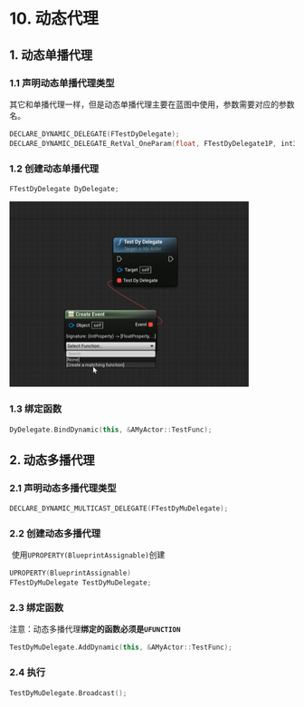# 10. 动态代理

## 1. 动态单播代理

### 1.1 声明动态单播代理类型

​	其它和单播代理一样，但是动态单播代理主要在蓝图中使用，参数需要对应的参数名。

```C++
DECLARE_DYNAMIC_DELEGATE(FTestDyDelegate);
DECLARE_DYNAMIC_DELEGATE_RetVal_OneParam(float, FTestDyDelegate1P, int32, a);
```

### 1.2 创建动态单播代理

```C++
FTestDyDelegate DyDelegate;
```



<img src="./assets/image-20231213142837715.png" alt="image-20231213142837715" style="zoom: 50%;" />

### 1.3 绑定函数

```C++
DyDelegate.BindDynamic(this, &AMyActor::TestFunc);
```

## 2. 动态多播代理

### 2.1 声明动态多播代理类型

```C++
DECLARE_DYNAMIC_MULTICAST_DELEGATE(FTestDyMuDelegate);
```

### 2.2 创建动态多播代理

​	使用`UPROPERTY(BlueprintAssignable)`创建

```C++
UPROPERTY(BlueprintAssignable)
FTestDyMuDelegate TestDyMuDelegate;
```

### 2.3 绑定函数

​	注意：动态多播代理**绑定的函数必须是`UFUNCTION`**

```C++
TestDyMuDelegate.AddDynamic(this, &AMyActor::TestFunc); 
```

### 2.4 执行

```C++
TestDyMuDelegate.Broadcast();
```

